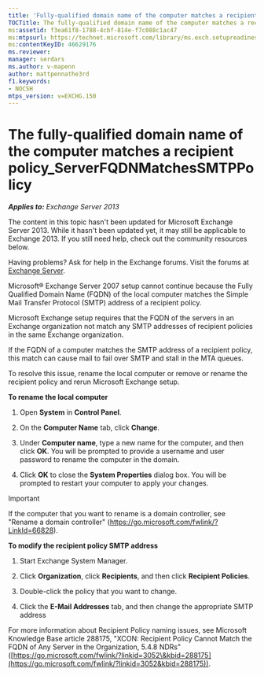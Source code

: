 ```yaml
---
title: 'Fully-qualified domain name of the computer matches a recipient policy'
TOCTitle: The fully-qualified domain name of the computer matches a recipient policy_ServerFQDNMatchesSMTPPolicy
ms:assetid: f3ea61f8-1788-4cbf-814e-f7c088c1ac47
ms:mtpsurl: https://technet.microsoft.com/library/ms.exch.setupreadiness.serverfqdnmatchessmtppolicy(v=EXCHG.150)
ms:contentKeyID: 46629176
ms.reviewer:
manager: serdars
ms.author: v-mapenn
author: mattpennathe3rd
f1.keywords:
- NOCSH
mtps_version: v=EXCHG.150
---
```


# The fully-qualified domain name of the computer matches a recipient policy\_ServerFQDNMatchesSMTPPolicy

_**Applies to:** Exchange Server 2013_

The content in this topic hasn't been updated for Microsoft Exchange Server 2013. While it hasn't been updated yet, it may still be applicable to Exchange 2013. If you still need help, check out the community resources below.

Having problems? Ask for help in the Exchange forums. Visit the forums at [Exchange Server](https://go.microsoft.com/fwlink/p/?linkid=60612).

Microsoft® Exchange Server 2007 setup cannot continue because the Fully Qualified Domain Name (FQDN) of the local computer matches the Simple Mail Transfer Protocol (SMTP) address of a recipient policy.

Microsoft Exchange setup requires that the FQDN of the servers in an Exchange organization not match any SMTP addresses of recipient policies in the same Exchange organization.

If the FQDN of a computer matches the SMTP address of a recipient policy, this match can cause mail to fail over SMTP and stall in the MTA queues.

To resolve this issue, rename the local computer or remove or rename the recipient policy and rerun Microsoft Exchange setup.

**To rename the local computer**

1. Open **System** in **Control Panel**.

2. On the **Computer Name** tab, click **Change**.

3. Under **Computer name**, type a new name for the computer, and then click **OK**. You will be prompted to provide a username and user password to rename the computer in the domain.

4. Click **OK** to close the **System Properties** dialog box. You will be prompted to restart your computer to apply your changes.

> [!IMPORTANT]
> If the computer that you want to rename is a domain controller, see "Rename a domain controller" (<A href="https://go.microsoft.com/fwlink/?linkid=66828">https://go.microsoft.com/fwlink/?LinkId=66828</A>).

**To modify the recipient policy SMTP address**

1. Start Exchange System Manager.

2. Click **Organization**, click **Recipients**, and then click **Recipient Policies**.

3. Double-click the policy that you want to change.

4. Click the **E-Mail Addresses** tab, and then change the appropriate SMTP address

For more information about Recipient Policy naming issues, see Microsoft Knowledge Base article 288175, "XCON: Recipient Policy Cannot Match the FQDN of Any Server in the Organization, 5.4.8 NDRs" ([https://go.microsoft.com/fwlink/?linkid=3052\&kbid=288175](https://go.microsoft.com/fwlink/?linkid=3052&kbid=288175)).
